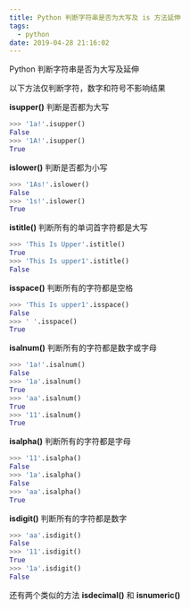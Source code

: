```yaml
---
title: Python 判断字符串是否为大写及 is 方法延伸
tags:
  - python
date: 2019-04-28 21:16:02
---
```



Python 判断字符串是否为大写及延伸

<!-- more -->
<!-- toc -->

以下方法仅判断字符，数字和符号不影响结果

**isupper()** 判断是否都为大写

```python
>>> '1a!'.isupper()
False
>>> '1A!'.isupper()
True
```

**islower()** 判断是否都为小写

```python
>>> '1As!'.islower()
False
>>> '1s!'.islower()
True
```

**istitle()** 判断所有的单词首字符都是大写

```python
>>> 'This Is Upper'.istitle()
True
>>> 'This Is upper1'.istitle()
False
```

**isspace()** 判断所有的字符都是空格

```python
>>> 'This Is upper1'.isspace()
False
>>> ' '.isspace()
True
```

**isalnum()** 判断所有的字符都是数字或字母

```python
>>> '1a!'.isalnum()
False
>>> '1a'.isalnum()
True
>>> 'aa'.isalnum()
True
>>> '11'.isalnum()
True
```

**isalpha()** 判断所有的字符都是字母

```python
>>> '11'.isalpha()
False
>>> '1a'.isalpha()
False
>>> 'aa'.isalpha()
True
```

**isdigit()** 判断所有的字符都是数字

```python
>>> 'aa'.isdigit()
False
>>> '11'.isdigit()
True
>>> '1a'.isdigit()
False
```

还有两个类似的方法 **isdecimal()** 和 **isnumeric()**


